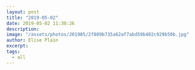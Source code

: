 ```yaml
---
layout: post
title: "2019-05-02"
date: 2019-05-02 11:30:26
description: 
image: "/assets/photos/201905/2f809b735a62af7abd59b402c929b50b.jpg"
author: Elise Plain
excerpt: 
tags: 
  - all
---
```



<p></p>
